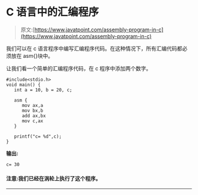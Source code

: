 # C 语言中的汇编程序

> 原文:[https://www.javatpoint.com/assembly-program-in-c](https://www.javatpoint.com/assembly-program-in-c)

我们可以在 c 语言程序中编写汇编程序代码。在这种情况下，所有汇编代码都必须放在 asm{}块中。

让我们看一个简单的汇编程序代码，在 c 程序中添加两个数字。

```
#include<stdio.h>
void main() {
   int a = 10, b = 20, c;

   asm {
      mov ax,a
      mov bx,b
      add ax,bx
      mov c,ax
   }

   printf("c= %d",c);
}

```

**输出:**

```
c= 30

```

#### 注意:我们已经在涡轮上执行了这个程序。

* * *